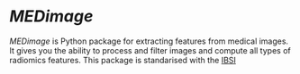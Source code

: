 # *MEDimage*

*MEDimage* is Python package for extracting features from medical images. It gives you the ability to process and filter images and compute all types of radiomics features. This package is standarised with the [IBSI](https://theibsi.github.io/)

